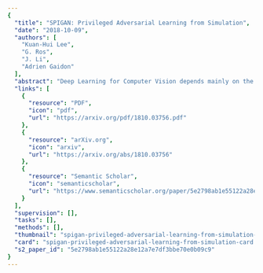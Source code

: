 ```yaml
---
{
  "title": "SPIGAN: Privileged Adversarial Learning from Simulation",
  "date": "2018-10-09",
  "authors": [
    "Kuan-Hui Lee",
    "G. Ros",
    "J. Li",
    "Adrien Gaidon"
  ],
  "abstract": "Deep Learning for Computer Vision depends mainly on the source of supervision.Photo-realistic simulators can generate large-scale automatically labeled syntheticdata, but introduce a domain gap negatively impacting performance. We propose anew unsupervised domain adaptation algorithm, called SPIGAN, relying on Sim-ulator Privileged Information (PI) and Generative Adversarial Networks (GAN).We use internal data from the simulator as PI during the training of a target tasknetwork. We experimentally evaluate our approach on semantic segmentation. Wetrain the networks on real-world Cityscapes and Vistas datasets, using only unla-beled real-world images and synthetic labeled data with z-buffer (depth) PI fromthe SYNTHIA dataset. Our method improves over no adaptation and state-of-the-art unsupervised domain adaptation techniques.",
  "links": [
    {
      "resource": "PDF",
      "icon": "pdf",
      "url": "https://arxiv.org/pdf/1810.03756.pdf"
    },
    {
      "resource": "arXiv.org",
      "icon": "arxiv",
      "url": "https://arxiv.org/abs/1810.03756"
    },
    {
      "resource": "Semantic Scholar",
      "icon": "semanticscholar",
      "url": "https://www.semanticscholar.org/paper/5e2798ab1e55122a28e12a7e7df3bbe70e0b09c9"
    }
  ],
  "supervision": [],
  "tasks": [],
  "methods": [],
  "thumbnail": "spigan-privileged-adversarial-learning-from-simulation-thumb.jpg",
  "card": "spigan-privileged-adversarial-learning-from-simulation-card.jpg",
  "s2_paper_id": "5e2798ab1e55122a28e12a7e7df3bbe70e0b09c9"
}
---
```


